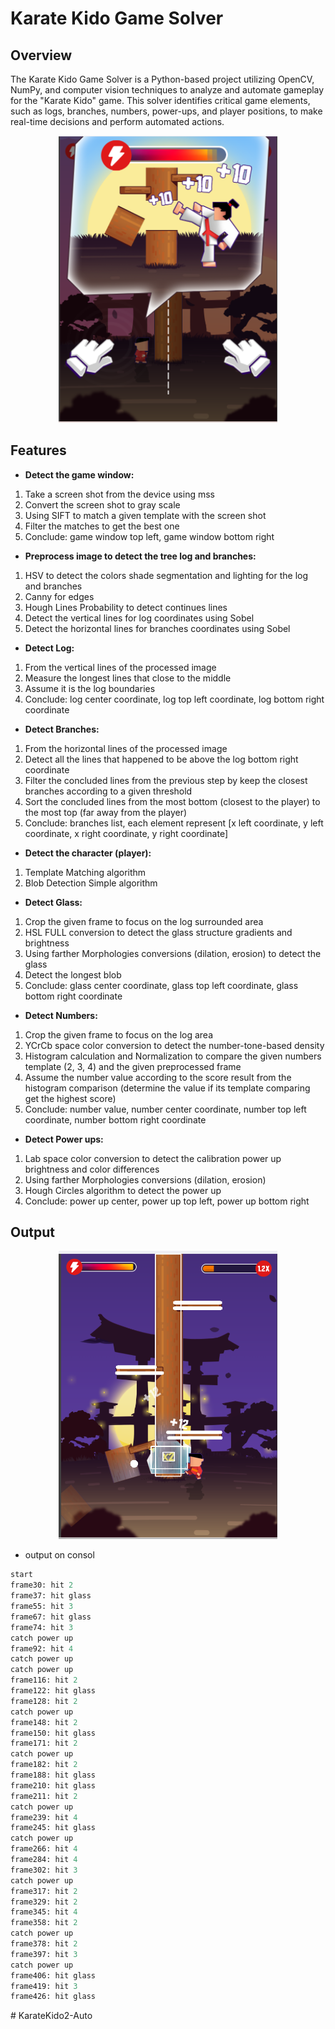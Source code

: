 # Karate Kido Game Solver

## Overview
The Karate Kido Game Solver is a Python-based project utilizing OpenCV, NumPy, and computer vision techniques to analyze and automate gameplay for the "Karate Kido" game. This solver identifies critical game elements, such as logs, branches, numbers, power-ups, and player positions, to make real-time decisions and perform automated actions.

<p align="center">
  <img src="game_window.png" alt="System Overview" width="350">
</p>


## Features
- **Detect the game window:**
1.	Take a screen shot from the device using mss
2.	Convert the screen shot to gray scale
3.	Using SIFT to match a given template with the screen shot
4.	Filter the matches to get the best one
5.	Conclude: game window top left, game window bottom right

- **Preprocess image to detect the tree log and branches:**
1.	HSV to detect the colors shade segmentation and lighting for the log and branches
2.	Canny for edges
3.	Hough Lines Probability to detect continues lines
4.	Detect the vertical lines for log coordinates using Sobel
5.	Detect the horizontal lines for branches coordinates using Sobel

- **Detect Log:**
1.	From the vertical lines of the processed image 
2.	Measure the longest lines that close to the middle
3.	Assume it is the log boundaries
4.	Conclude: log center coordinate, log top left coordinate, log bottom right coordinate

- **Detect Branches:**
1.	From the horizontal lines of the processed image 
2.	Detect all the lines that happened to be above the log bottom right coordinate
3.	Filter the concluded lines from the previous step by keep the closest branches according to a given threshold  
4.	Sort the concluded lines from the most bottom (closest to the player) to the most top (far away from the player)
5.	Conclude: branches list, each element represent [x left coordinate,  y left coordinate, x right coordinate, y right coordinate]

- **Detect the character (player):**
1.	Template Matching algorithm
2.	Blob Detection Simple algorithm

- **Detect Glass:**
1.	Crop the given frame to focus on the log surrounded area 
2.	HSL FULL conversion to detect the glass structure gradients and brightness
3.	Using farther Morphologies conversions (dilation, erosion) to detect the glass
4.	Detect the longest blob 
5.	Conclude: glass center coordinate, glass top left coordinate, glass bottom right coordinate

- **Detect Numbers:**
1.	Crop the given frame to focus on the log area 
2.	YCrCb space color conversion to detect the number-tone-based density
3.	Histogram calculation and Normalization to compare the given numbers template (2, 3, 4) and the given preprocessed frame
4.	Assume the number value according to the score result from the histogram comparison (determine the value if its template comparing get the highest score)
5.	Conclude: number value, number center coordinate, number top left coordinate, number bottom right coordinate

- **Detect Power ups:**
1.	Lab space color conversion to detect the calibration power up brightness and color differences 
2.	Using farther Morphologies conversions (dilation, erosion)
3.	Hough Circles algorithm to detect the power up
4.	Conclude: power up center, power up top left, power up bottom right


## Output
<p align="center">
  <img src="debug/result_screening.png" alt="System Overview" width="350">
</p>

- output on consol
``` python
start
frame30: hit 2
frame37: hit glass
frame55: hit 3
frame67: hit glass
frame74: hit 3
catch power up
frame92: hit 4
catch power up
catch power up
frame116: hit 2
frame122: hit glass
frame128: hit 2
catch power up
frame148: hit 2
frame150: hit glass
frame171: hit 2
catch power up
frame182: hit 2
frame188: hit glass
frame210: hit glass
frame211: hit 2
catch power up
frame239: hit 4
frame245: hit glass
catch power up
frame266: hit 4
frame284: hit 4
frame302: hit 3
catch power up
frame317: hit 2
frame329: hit 2
frame345: hit 4
frame358: hit 2
catch power up
frame378: hit 2
frame397: hit 3
catch power up
frame406: hit glass
frame419: hit 3
frame426: hit glass
```


#   K a r a t e K i d o 2 - A u t o 
 
 